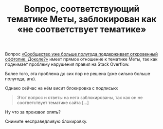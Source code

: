 ﻿---
title: "Вопрос, соответствующий тематике Меты, заблокирован как &#171;не соответствует тематике&#187;"
se.owner.user_id: 178213
se.owner.display_name: "andreymal"
se.owner.link: "https://ru.meta.stackoverflow.com/users/178213/andreymal"
se.link: "https://ru.meta.stackoverflow.com/questions/11435/%d0%92%d0%be%d0%bf%d1%80%d0%be%d1%81-%d1%81%d0%be%d0%be%d1%82%d0%b2%d0%b5%d1%82%d1%81%d1%82%d0%b2%d1%83%d1%8e%d1%89%d0%b8%d0%b9-%d1%82%d0%b5%d0%bc%d0%b0%d1%82%d0%b8%d0%ba%d0%b5-%d0%9c%d0%b5%d1%82%d1%8b-%d0%b7%d0%b0%d0%b1%d0%bb%d0%be%d0%ba%d0%b8%d1%80%d0%be%d0%b2%d0%b0%d0%bd-%d0%ba%d0%b0%d0%ba-%d0%bd%d0%b5-%d1%81%d0%be%d0%be%d1%82%d0%b2%d0%b5%d1%82%d1%81%d1%82%d0%b2%d1%83%d0%b5%d1%82-%d1%82%d0%b5%d0%bc%d0%b0%d1%82%d0%b8"
se.question_id: 11435
se.post_type: question
---
<p>Вопрос <a href="https://ru.meta.stackoverflow.com/questions/10370">«Сообщество уже больше полугода поддерживает откровенный оффтопик. Доколе?»</a> имеет прямое отношение к тематике Меты, так как поднимает проблему нарушения правил на Stack Overflow.</p>
<p>Более того, эта проблема до сих пор не решена (уже сильно больше полугода, ага).</p>
<p>Однако сейчас на нём висит блокировка с подписью:</p>
<blockquote>
<p>Этот вопрос и ответы на него заблокированы, так как он не соответствует тематике сайта [...]</p>
</blockquote>
<p>Ну что за произвол опять?</p>
<p>Снимите несправедливую блокировку.</p>
